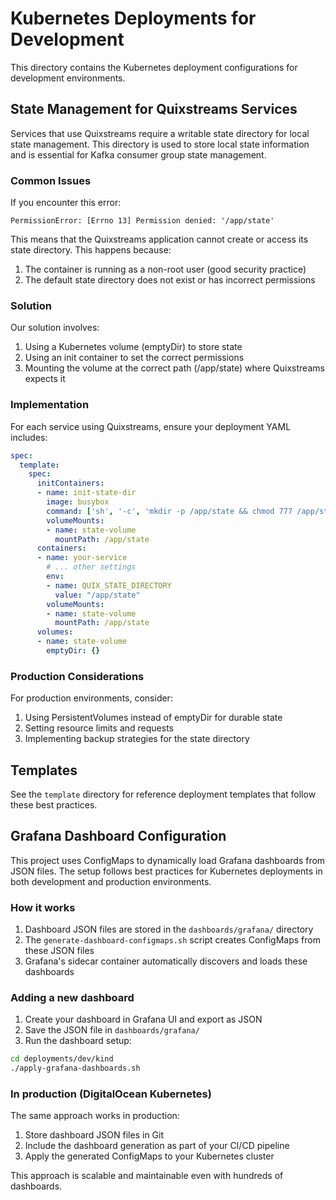 # Kubernetes Deployments for Development

This directory contains the Kubernetes deployment configurations for development environments.

## State Management for Quixstreams Services

Services that use Quixstreams require a writable state directory for local state management. This directory is used to store local state information and is essential for Kafka consumer group state management.

### Common Issues

If you encounter this error:
```
PermissionError: [Errno 13] Permission denied: '/app/state'
```

This means that the Quixstreams application cannot create or access its state directory. This happens because:

1. The container is running as a non-root user (good security practice)
2. The default state directory does not exist or has incorrect permissions

### Solution

Our solution involves:

1. Using a Kubernetes volume (emptyDir) to store state
2. Using an init container to set the correct permissions
3. Mounting the volume at the correct path (/app/state) where Quixstreams expects it

### Implementation

For each service using Quixstreams, ensure your deployment YAML includes:

```yaml
spec:
  template:
    spec:
      initContainers:
      - name: init-state-dir
        image: busybox
        command: ['sh', '-c', 'mkdir -p /app/state && chmod 777 /app/state']
        volumeMounts:
        - name: state-volume
          mountPath: /app/state
      containers:
      - name: your-service
        # ... other settings
        env:
        - name: QUIX_STATE_DIRECTORY
          value: "/app/state"
        volumeMounts:
        - name: state-volume
          mountPath: /app/state
      volumes:
      - name: state-volume
        emptyDir: {}
```

### Production Considerations

For production environments, consider:

1. Using PersistentVolumes instead of emptyDir for durable state
2. Setting resource limits and requests
3. Implementing backup strategies for the state directory

## Templates

See the `template` directory for reference deployment templates that follow these best practices. 


## Grafana Dashboard Configuration

This project uses ConfigMaps to dynamically load Grafana dashboards from JSON files. The setup follows best practices for Kubernetes deployments in both development and production environments.

### How it works

1. Dashboard JSON files are stored in the `dashboards/grafana/` directory
2. The `generate-dashboard-configmaps.sh` script creates ConfigMaps from these JSON files
3. Grafana's sidecar container automatically discovers and loads these dashboards

### Adding a new dashboard

1. Create your dashboard in Grafana UI and export as JSON
2. Save the JSON file in `dashboards/grafana/`
3. Run the dashboard setup:

```bash
cd deployments/dev/kind
./apply-grafana-dashboards.sh
```

### In production (DigitalOcean Kubernetes)

The same approach works in production:

1. Store dashboard JSON files in Git
2. Include the dashboard generation as part of your CI/CD pipeline
3. Apply the generated ConfigMaps to your Kubernetes cluster

This approach is scalable and maintainable even with hundreds of dashboards.
